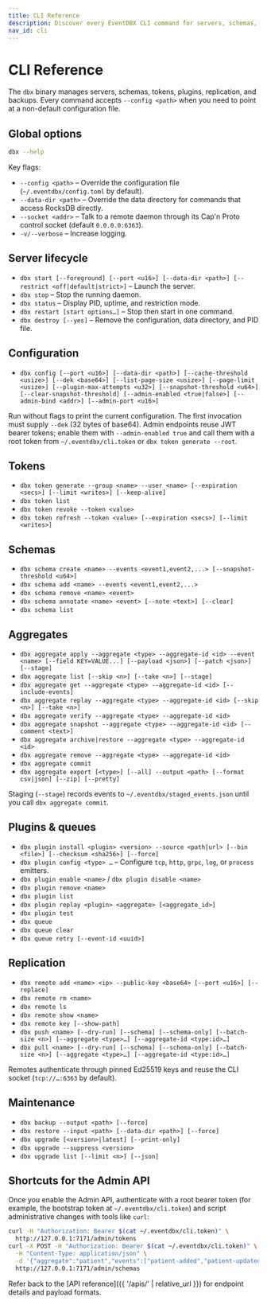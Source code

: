 ```yaml
---
title: CLI Reference
description: Discover every EventDBX CLI command for servers, schemas, tokens, and aggregates.
nav_id: cli
---
```


# CLI Reference

The `dbx` binary manages servers, schemas, tokens, plugins, replication, and backups. Every command accepts `--config <path>` when you need to point at a non-default configuration file.

## Global options

```bash
dbx --help
```

Key flags:

- `--config <path>` – Override the configuration file (`~/.eventdbx/config.toml` by default).
- `--data-dir <path>` – Override the data directory for commands that access RocksDB directly.
- `--socket <addr>` – Talk to a remote daemon through its Cap'n Proto control socket (default `0.0.0.0:6363`).
- `-v/--verbose` – Increase logging.

## Server lifecycle

- `dbx start [--foreground] [--port <u16>] [--data-dir <path>] [--restrict <off|default|strict>]` – Launch the server.
- `dbx stop` – Stop the running daemon.
- `dbx status` – Display PID, uptime, and restriction mode.
- `dbx restart [start options…]` – Stop then start in one command.
- `dbx destroy [--yes]` – Remove the configuration, data directory, and PID file.

## Configuration

- `dbx config [--port <u16>] [--data-dir <path>] [--cache-threshold <usize>] [--dek <base64>] [--list-page-size <usize>] [--page-limit <usize>] [--plugin-max-attempts <u32>] [--snapshot-threshold <u64>] [--clear-snapshot-threshold] [--admin-enabled <true|false>] [--admin-bind <addr>] [--admin-port <u16>]`

Run without flags to print the current configuration. The first invocation must supply `--dek` (32 bytes of base64). Admin endpoints reuse JWT bearer tokens; enable them with `--admin-enabled true` and call them with a root token from `~/.eventdbx/cli.token` or `dbx token generate --root`.

## Tokens

- `dbx token generate --group <name> --user <name> [--expiration <secs>] [--limit <writes>] [--keep-alive]`
- `dbx token list`
- `dbx token revoke --token <value>`
- `dbx token refresh --token <value> [--expiration <secs>] [--limit <writes>]`

## Schemas

- `dbx schema create <name> --events <event1,event2,...> [--snapshot-threshold <u64>]`
- `dbx schema add <name> --events <event1,event2,...>`
- `dbx schema remove <name> <event>`
- `dbx schema annotate <name> <event> [--note <text>] [--clear]`
- `dbx schema list`

## Aggregates

- `dbx aggregate apply --aggregate <type> --aggregate-id <id> --event <name> [--field KEY=VALUE...] [--payload <json>] [--patch <json>] [--stage]`
- `dbx aggregate list [--skip <n>] [--take <n>] [--stage]`
- `dbx aggregate get --aggregate <type> --aggregate-id <id> [--include-events]`
- `dbx aggregate replay --aggregate <type> --aggregate-id <id> [--skip <n>] [--take <n>]`
- `dbx aggregate verify --aggregate <type> --aggregate-id <id>`
- `dbx aggregate snapshot --aggregate <type> --aggregate-id <id> [--comment <text>]`
- `dbx aggregate archive|restore --aggregate <type> --aggregate-id <id>`
- `dbx aggregate remove --aggregate <type> --aggregate-id <id>`
- `dbx aggregate commit`
- `dbx aggregate export [<type>] [--all] --output <path> [--format csv|json] [--zip] [--pretty]`

Staging (`--stage`) records events to `~/.eventdbx/staged_events.json` until you call `dbx aggregate commit`.

## Plugins & queues

- `dbx plugin install <plugin> <version> --source <path|url> [--bin <file>] [--checksum <sha256>] [--force]`
- `dbx plugin config <type> …` – Configure `tcp`, `http`, `grpc`, `log`, or `process` emitters.
- `dbx plugin enable <name>` / `dbx plugin disable <name>`
- `dbx plugin remove <name>`
- `dbx plugin list`
- `dbx plugin replay <plugin> <aggregate> [<aggregate_id>]`
- `dbx plugin test`
- `dbx queue`
- `dbx queue clear`
- `dbx queue retry [--event-id <uuid>]`

## Replication

- `dbx remote add <name> <ip> --public-key <base64> [--port <u16>] [--replace]`
- `dbx remote rm <name>`
- `dbx remote ls`
- `dbx remote show <name>`
- `dbx remote key [--show-path]`
- `dbx push <name> [--dry-run] [--schema] [--schema-only] [--batch-size <n>] [--aggregate <type>…] [--aggregate-id <type:id>…]`
- `dbx pull <name> [--dry-run] [--schema] [--schema-only] [--batch-size <n>] [--aggregate <type>…] [--aggregate-id <type:id>…]`

Remotes authenticate through pinned Ed25519 keys and reuse the CLI socket (`tcp://…:6363` by default).

## Maintenance

- `dbx backup --output <path> [--force]`
- `dbx restore --input <path> [--data-dir <path>] [--force]`
- `dbx upgrade [<version>|latest] [--print-only]`
- `dbx upgrade --suppress <version>`
- `dbx upgrade list [--limit <n>] [--json]`

## Shortcuts for the Admin API

Once you enable the Admin API, authenticate with a root bearer token (for example, the bootstrap token at `~/.eventdbx/cli.token`) and script administrative changes with tools like `curl`:

```bash
curl -H "Authorization: Bearer $(cat ~/.eventdbx/cli.token)" \
  http://127.0.0.1:7171/admin/tokens
curl -X POST -H "Authorization: Bearer $(cat ~/.eventdbx/cli.token)" \
  -H "Content-Type: application/json" \
  -d '{"aggregate":"patient","events":["patient-added","patient-updated"]}' \
  http://127.0.0.1:7171/admin/schemas
```

Refer back to the [API reference]({{ '/apis/' | relative_url }}) for endpoint details and payload formats.
